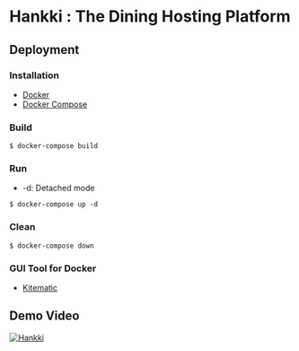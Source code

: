 # Hankki : The Dining Hosting Platform

## Deployment
### Installation
* [Docker](https://www.docker.com/community-edition)
* [Docker Compose](https://docs.docker.com/compose/)

### Build
``` shell
$ docker-compose build
```

### Run
* -d: Detached mode

``` shell
$ docker-compose up -d
```

### Clean
``` shell
$ docker-compose down
```

### GUI Tool for Docker
* [Kitematic](https://kitematic.com/)

## Demo Video
[![Hankki](http://img.youtube.com/vi/rt5MzIzjllU/0.jpg)](https://youtu.be/rt5MzIzjllU)